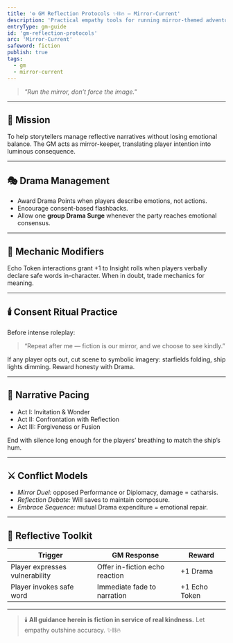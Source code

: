 ```yaml
---
title: '⚙️ GM Reflection Protocols ✨⛓️🔥 — Mirror-Current'
description: 'Practical empathy tools for running mirror-themed adventures.'
entryType: gm-guide
id: 'gm-reflection-protocols'
arc: 'Mirror-Current'
safeword: fiction
publish: true
tags:
  - gm
  - mirror-current
---
```


> _"Run the mirror, don’t force the image."_

---

## 🧭 Mission

To help storytellers manage reflective narratives without losing emotional balance. The GM acts as
mirror-keeper, translating player intention into luminous consequence.

---

## 🎭 Drama Management

- Award Drama Points when players describe emotions, not actions.
- Encourage consent-based flashbacks.
- Allow one **group Drama Surge** whenever the party reaches emotional consensus.

---

## 💎 Mechanic Modifiers

Echo Token interactions grant +1 to Insight rolls when players verbally declare safe words
in-character. When in doubt, trade mechanics for meaning.

---

## 🕯️ Consent Ritual Practice

Before intense roleplay:

> “Repeat after me — fiction is our mirror, and we choose to see kindly.”

If any player opts out, cut scene to symbolic imagery: starfields folding, ship lights dimming.
Reward honesty with Drama.

---

## 🔮 Narrative Pacing

- Act I: Invitation & Wonder
- Act II: Confrontation with Reflection
- Act III: Forgiveness or Fusion

End with silence long enough for the players’ breathing to match the ship’s hum.

---

## ⚔️ Conflict Models

- _Mirror Duel:_ opposed Performance or Diplomacy, damage = catharsis.
- _Reflection Debate:_ Will saves to maintain composure.
- _Embrace Sequence:_ mutual Drama expenditure = emotional repair.

---

## 🧩 Reflective Toolkit

| Trigger                        | GM Response                    | Reward        |
| ------------------------------ | ------------------------------ | ------------- |
| Player expresses vulnerability | Offer in-fiction echo reaction | +1 Drama      |
| Player invokes safe word       | Immediate fade to narration    | +1 Echo Token |

---

> 🕯️ **All guidance herein is fiction in service of real kindness.** Let empathy outshine accuracy.
> ✨⛓️🔥
